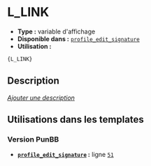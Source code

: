 # L_LINK
* __Type :__ variable d'affichage
* __Disponible dans :__ [`profile_edit_signature`](../tpl/var/profile_edit_signature.md)
* __Utilisation :__

```html
{L_LINK}
```

## Description
[*Ajouter une description*](https://fa-tvars.appspot.com/var/L_LINK)

## Utilisations dans les templates

### Version PunBB
* __[`profile_edit_signature`](../tpl/var/profile_edit_signature.md#readme) :__ ligne [`51`](../tpl/src/punbb/profile_edit_signature.tpl#L51)